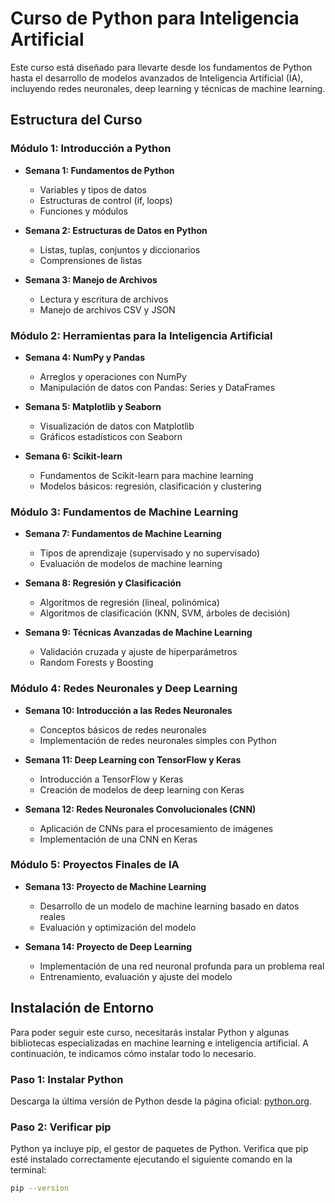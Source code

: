 # Curso de Python para Inteligencia Artificial

Este curso está diseñado para llevarte desde los fundamentos de Python hasta el desarrollo de modelos avanzados de Inteligencia Artificial (IA), incluyendo redes neuronales, deep learning y técnicas de machine learning.

## Estructura del Curso

### Módulo 1: Introducción a Python
- **Semana 1: Fundamentos de Python**
  - Variables y tipos de datos
  - Estructuras de control (if, loops)
  - Funciones y módulos

- **Semana 2: Estructuras de Datos en Python**
  - Listas, tuplas, conjuntos y diccionarios
  - Comprensiones de listas

- **Semana 3: Manejo de Archivos**
  - Lectura y escritura de archivos
  - Manejo de archivos CSV y JSON

### Módulo 2: Herramientas para la Inteligencia Artificial
- **Semana 4: NumPy y Pandas**
  - Arreglos y operaciones con NumPy
  - Manipulación de datos con Pandas: Series y DataFrames

- **Semana 5: Matplotlib y Seaborn**
  - Visualización de datos con Matplotlib
  - Gráficos estadísticos con Seaborn

- **Semana 6: Scikit-learn**
  - Fundamentos de Scikit-learn para machine learning
  - Modelos básicos: regresión, clasificación y clustering

### Módulo 3: Fundamentos de Machine Learning
- **Semana 7: Fundamentos de Machine Learning**
  - Tipos de aprendizaje (supervisado y no supervisado)
  - Evaluación de modelos de machine learning

- **Semana 8: Regresión y Clasificación**
  - Algoritmos de regresión (lineal, polinómica)
  - Algoritmos de clasificación (KNN, SVM, árboles de decisión)

- **Semana 9: Técnicas Avanzadas de Machine Learning**
  - Validación cruzada y ajuste de hiperparámetros
  - Random Forests y Boosting

### Módulo 4: Redes Neuronales y Deep Learning
- **Semana 10: Introducción a las Redes Neuronales**
  - Conceptos básicos de redes neuronales
  - Implementación de redes neuronales simples con Python

- **Semana 11: Deep Learning con TensorFlow y Keras**
  - Introducción a TensorFlow y Keras
  - Creación de modelos de deep learning con Keras

- **Semana 12: Redes Neuronales Convolucionales (CNN)**
  - Aplicación de CNNs para el procesamiento de imágenes
  - Implementación de una CNN en Keras

### Módulo 5: Proyectos Finales de IA
- **Semana 13: Proyecto de Machine Learning**
  - Desarrollo de un modelo de machine learning basado en datos reales
  - Evaluación y optimización del modelo

- **Semana 14: Proyecto de Deep Learning**
  - Implementación de una red neuronal profunda para un problema real
  - Entrenamiento, evaluación y ajuste del modelo

## Instalación de Entorno

Para poder seguir este curso, necesitarás instalar Python y algunas bibliotecas especializadas en machine learning e inteligencia artificial. A continuación, te indicamos cómo instalar todo lo necesario.

### Paso 1: Instalar Python

Descarga la última versión de Python desde la página oficial: [python.org](https://www.python.org/downloads/).

### Paso 2: Verificar pip

Python ya incluye pip, el gestor de paquetes de Python. Verifica que pip esté instalado correctamente ejecutando el siguiente comando en la terminal:

```bash
pip --version

